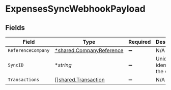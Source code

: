 # ExpensesSyncWebhookPayload


## Fields

| Field                                                                      | Type                                                                       | Required                                                                   | Description                                                                |
| -------------------------------------------------------------------------- | -------------------------------------------------------------------------- | -------------------------------------------------------------------------- | -------------------------------------------------------------------------- |
| `ReferenceCompany`                                                         | [*shared.CompanyReference](../../../pkg/models/shared/companyreference.md) | :heavy_minus_sign:                                                         | N/A                                                                        |
| `SyncID`                                                                   | **string*                                                                  | :heavy_minus_sign:                                                         | Unique identifier of the sync.                                             |
| `Transactions`                                                             | [][shared.Transaction](../../../pkg/models/shared/transaction.md)          | :heavy_minus_sign:                                                         | N/A                                                                        |